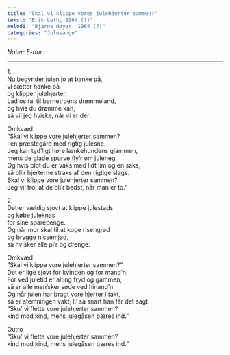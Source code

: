 ```yaml
---
title: "Skal vi klippe vores julehjerter sammen?"
tekst: "Erik Leth, 1964 (?)"
melodi: "Bjarne Høyer, 1964 (?)"
categories: "Julesange"
---
```

*Noter: E-dur* <br>

***

1.<br>
Nu begynder julen jo at banke på,<br>
vi sætter hanke på<br>
og klipper julehjerter.<br>
Lad os ta’ til barnetroens drømmeland,<br>
og hvis du drømme kan,<br>
så vil jeg hviske, når vi er der:<br>

Omkvæd<br>
”Skal vi klippe vore julehjerter sammen?<br>
i en præstegård med rigtig julesne.<br>
Jeg kan tyd’ligt høre lænkehundens glammen,<br>
mens de glade spurve fly’r om juleneg.<br>
Og hvis blot du er vaks med lidt lim og en saks,<br>
så bli’r hjerterne straks af den rigtige slags.<br>
Skal vi klippe vore julehjerter sammen?<br>
Jeg vil tro, at de bli’r bedst, når man er to.”<br>

2.<br>
Det er vældig sjovt at klippe julestads<br>
og købe juleknas<br>
for sine sparepenge.<br>
Og når mor skal til at koge risengrød<br>
og brygge nissemjød,<br>
så hvisker alle pi’r og drenge:<br>

Omkvæd<br>
”Skal vi klippe vore julehjerter sammen?”<br>
Det er lige sjovt for kvinden og for mand’n.<br>
For ved juletid er alting fryd og gammen,<br>
så er alle men’sker søde ved hinand’n.<br>
Og når julen har bragt vore hjerter i takt,<br>
så er stemningen vakt, li’ så snart han får det sagt:<br>
”Sku’ vi flette vore julehjerter sammen?<br>
kind mod kind, mens julegåsen bæres ind.”<br>

Outro<br>
”Sku’ vi flette vore julehjerter sammen?<br>
kind mod kind, mens julegåsen bæres ind.”<br>

